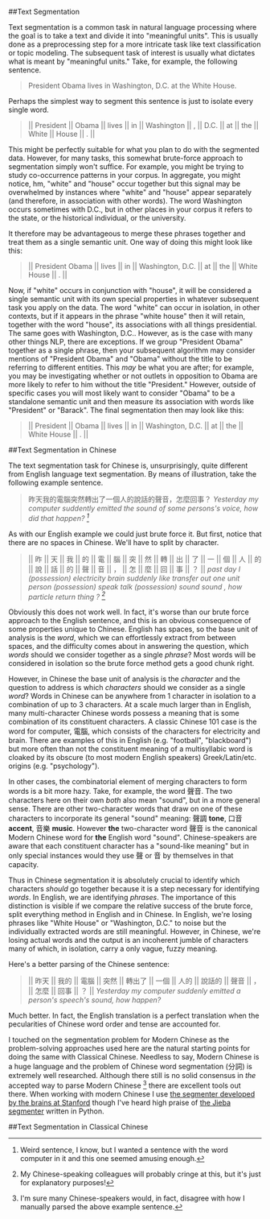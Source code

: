 <!-- 
.. title: Preprocessing Classical Chinese for Topic Modeling
.. slug: preprocessing-classical-chinese-for-topic-modeling
.. date: 2016-03-31 01:45:46 UTC
.. tags: 
.. category: 
.. link: 
.. description: 
.. type: text
-->

##Text Segmentation

Text segmentation is a common task in natural language processing where the goal is to take a text and divide it into "meaningful units". This is usually done as a preprocessing step for a more intricate task like text classification or topic modeling. The subsequent task of interest is usually what dictates what is meant by "meaningful units." Take, for example, the following sentence.

> President Obama lives in Washington, D.C. at the White House.

<!-- TEASER_END -->

Perhaps the simplest way to segment this sentence is just to isolate every single word.

> || President || Obama || lives || in || Washington || , || D.C. || at || the || White || House || . ||

This might be perfectly suitable for what you plan to do with the segmented data. However, for many tasks, this somewhat brute-force approach to segmentation simply won't suffice. For example, you might be trying to study co-occurrence patterns in your corpus. In aggregate, you might notice, hm, "white" and "house" occur together but this signal may be overwhelmed by instances where "white" and "house" appear separately (and therefore, in association with other words). The word Washington occurs sometimes with D.C., but in other places in your corpus it refers to the state, or the historical individual, or the university. 

It therefore may be advantageous to merge these phrases together and treat them as a single semantic unit. One way of doing this might look like this:

> || President Obama || lives || in || Washington, D.C. || at || the || White House || . ||

Now, if "white" occurs in conjunction with "house", it will be considered a single semantic unit with its own special properties in whatever subsequent task you apply on the data. The word "white" can occur in isolation, in other contexts, but if it appears in the phrase "white house" then it will retain, together with the word "house", its associations with all things presidential. The same goes with Washington, D.C.. However, as is the case with many other things NLP, there are exceptions. If we group "President Obama" together as a single phrase, then your subsequent algorithm may consider mentions of "President Obama" and "Obama" without the title to be referring to different entities. This _may_ be what you are after; for example, you may be investigating whether or not outlets in opposition to Obama are more likely to refer to him without the title "President." However, outside of specific cases you will most likely want to consider "Obama" to be a standalone semantic unit and then measure its association with words like "President" or "Barack". The final segmentation then may look like this:

> || President || Obama || lives || in || Washington, D.C. || at || the || White House || . || 

##Text Segmentation in Chinese 

The text segmentation task for Chinese is, unsurprisingly, quite different from English language text segmentation. By means of illustration, take the following example sentence.

> 昨天我的電腦突然轉出了一個人的說話的聲音，怎麼回事？
> *Yesterday my computer suddently emitted the sound of some persons's voice, how did that happen? [^1]*

As with our English example we could just brute force it. But first, notice that there are no spaces in Chinese. We'll have to split by character. 

> || 昨 || 天 || 我 || 的 || 電 || 腦 || 突 || 然 || 轉 || 出 || 了 || 一 || 個 || 人 || 的 || 說 || 話 || 的 || 聲 || 音 || ， || 怎 || 麼 || 回 || 事 || ？ ||
> *past day I (possession) electricity brain suddenly like transfer out one unit person (possession) speak talk (possession) sound sound , how particle return thing ? [^2]*

Obviously this does not work well. In fact, it's worse than our brute force approach to the English sentence, and this is an obvious consequence of some properties unique to Chinese. English has spaces, so the base unit of analysis is the _word_, which we can effortlessly extract from between spaces, and the difficulty comes about in answering the question, which _words_ should we consider together as a single _phrase_? Most words will be considered in isolation so the brute force method gets a good chunk right.

However, in Chinese the base unit of analysis is the _character_ and the question to address is which _characters_ should we consider as a single _word_? Words in Chinese can be anywhere from 1 character in isolation to a combination of up to 3 characters. At a scale much larger than in English, many multi-character Chinese words possess a meaning that is some combination of its constituent characters. A classic Chinese 101 case is the word for computer, 電腦, which consists of the characters for electricity and brain. There are examples of this in English (e.g. "football", "blackboard") but more often than not the constituent meaning of a multisyllabic word is cloaked by its obscure (to most modern English speakers) Greek/Latin/etc. origins (e.g. "psychology"). 

In other cases, the combinatorial element of merging characters to form words is a bit more hazy. Take, for example, the word 聲音. The two characters here on their own _both_ also mean "sound", but in a more general sense. There are other two-character words that draw on one of these characters to incorporate its general "sound" meaning: 聲調 __tone__, 口音 __accent__, 音樂 __music__. However __the__ two-character word 聲音 is the canonical Modern Chinese word for __the__ English word "sound". Chinese-speakers are aware that each constituent character has a "sound-like meaning" but in only special instances would they use 聲 or 音 by themselves in that capacity. 

Thus in Chinese segmentation it is absolutely crucial to identify which characters _should_ go together because it is a step necessary for identifying _words_. In English, we are identifying _phrases_. The importance of this distinction is visible if we compare the relative success of the brute force, split everything method in English and in Chinese. In English, we're losing phrases like "White House" or "Washington, D.C." to noise but the individually extracted words are still meaningful. However, in Chinese, we're losing actual words and the output is an incoherent jumble of characters many of which, in isolation, carry a only vague, fuzzy meaning. 

Here's a better parsing of the Chinese sentence:

> || 昨天 || 我的 || 電腦 || 突然 || 轉出了 || 一個 || 人的 || 說話的 || 聲音 || ， || 怎麼 || 回事 || ？ ||
> *Yesterday my computer suddenly emitted a person's speech's sound, how happen?*

Much better. In fact, the English translation is a perfect translation when the pecularities of Chinese word order and tense are accounted for. 

I touched on the segmentation problem for Modern Chinese as the problem-solving approaches used here are the natural starting points for doing the same with Classical Chinese. Needless to say, Modern Chinese is a huge language and the problem of Chinese word segmentation (分詞) is extremely well researched. Although there still is no solid consensus in _the_ accepted way to parse Modern Chinese [^3] there are excellent tools out there. When working with modern Chinese I use [the segmenter developed by the brains at Stanford](http://nlp.stanford.edu/software/segmenter.shtml) though I've heard high praise of [the Jieba segmenter](https://github.com/fxsjy/jieba) written in Python.

##Text Segmentation in Classical Chinese

[^1]: Weird sentence, I know, but I wanted a sentence with the word computer in it and this one seemed amusing enough. 
[^2]: My Chinese-speaking colleagues will probably cringe at this, but it's just for explanatory purposes!
[^3]: I'm sure many Chinese-speakers would, in fact, disagree with how I manually parsed the above example sentence. 
